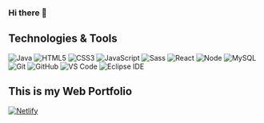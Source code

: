### Hi there 👋

<!--
**choiyoungae/choiyoungae** is a ✨ _special_ ✨ repository because its `README.md` (this file) appears on your GitHub profile.

Here are some ideas to get you started:

- 🔭 I’m currently working on ...
- 🌱 I’m currently learning ...
- 👯 I’m looking to collaborate on ...
- 🤔 I’m looking for help with ...
- 💬 Ask me about ...
- 📫 How to reach me: ...
- 😄 Pronouns: ...
- ⚡ Fun fact: ...
-->

## Technologies & Tools

![Java](https://img.shields.io/badge/-java-E34A86?style=flat-square&logo=java)
![HTML5](https://img.shields.io/badge/-HTML5-E34F26?style=flat-square&logo=html5&logoColor=white)
![CSS3](https://img.shields.io/badge/-CSS3-1572B6?style=flat-square&logo=css3)
![JavaScript](https://img.shields.io/badge/-JavaScript-%23F7DF1C?style=flat-square&logo=javascript&color=%23FFCE5A&logoColor=000000)
![Sass](https://img.shields.io/badge/-Sass-black?style=flat-square&logo=sass)
![React](https://img.shields.io/badge/-React-black?style=flat-square&logo=react)
![Node](https://img.shields.io/badge/-Nodejs-43853d?style=flat-square&logo=Node.js&logoColor=white)
![MySQL](https://img.shields.io/badge/-MySQL-black?style=flat-square&logo=mysql)
![Git](https://img.shields.io/badge/-Git-black?style=flat-square&logo=git)
![GitHub](https://img.shields.io/badge/-GitHub-181717?style=flat-square&logo=github)
![VS Code](https://img.shields.io/badge/-VS%20Code-007ACC?style=flat-square&logo=visual-studio-code)
![Eclipse IDE](https://img.shields.io/badge/-EclipseIDE-2C2255?style=flat-square&logo=EclipseIDE)

## This is my Web Portfolio
[![Netlify](https://img.shields.io/badge/netlify-success-success.svg)](https://youngae-portfolio.netlify.app/)
